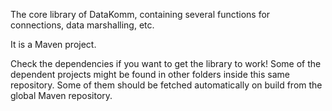 The core library of DataKomm, containing several functions for connections, data marshalling, etc. 

It is a Maven project.

Check the dependencies if you want to get the library to work! Some of the dependent projects might be found in other folders inside this same repository. Some of them should be fetched automatically on build from the global Maven repository.